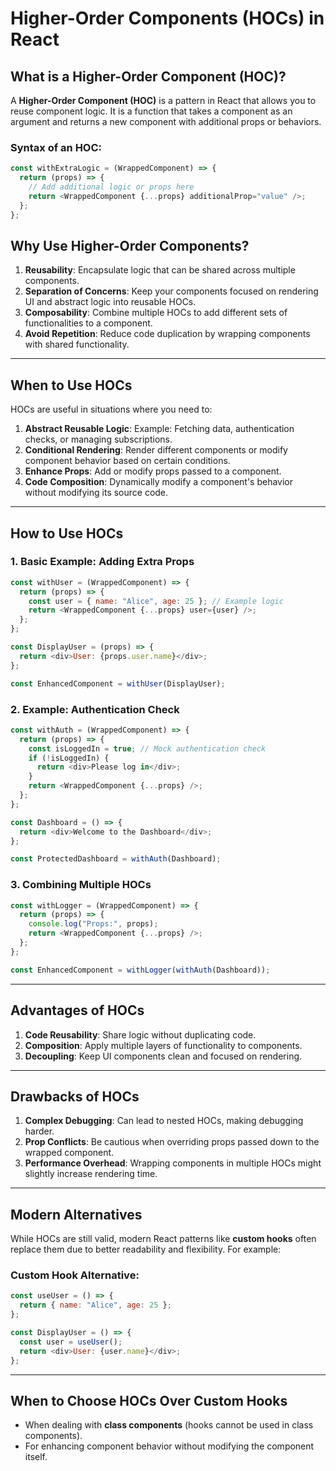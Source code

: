 # Higher-Order Components (HOCs) in React

## **What is a Higher-Order Component (HOC)?**

A **Higher-Order Component (HOC)** is a pattern in React that allows you to reuse component logic. It is a function that takes a component as an argument and returns a new component with additional props or behaviors.

### **Syntax of an HOC:**

```javascript
const withExtraLogic = (WrappedComponent) => {
  return (props) => {
    // Add additional logic or props here
    return <WrappedComponent {...props} additionalProp="value" />;
  };
};
```

## **Why Use Higher-Order Components?**

1. **Reusability**: Encapsulate logic that can be shared across multiple components.
2. **Separation of Concerns**: Keep your components focused on rendering UI and abstract logic into reusable HOCs.
3. **Composability**: Combine multiple HOCs to add different sets of functionalities to a component.
4. **Avoid Repetition**: Reduce code duplication by wrapping components with shared functionality.

---

## **When to Use HOCs**

HOCs are useful in situations where you need to:

1. **Abstract Reusable Logic**: Example: Fetching data, authentication checks, or managing subscriptions.
2. **Conditional Rendering**: Render different components or modify component behavior based on certain conditions.
3. **Enhance Props**: Add or modify props passed to a component.
4. **Code Composition**: Dynamically modify a component's behavior without modifying its source code.

---

## **How to Use HOCs**

### **1. Basic Example: Adding Extra Props**

```javascript
const withUser = (WrappedComponent) => {
  return (props) => {
    const user = { name: "Alice", age: 25 }; // Example logic
    return <WrappedComponent {...props} user={user} />;
  };
};

const DisplayUser = (props) => {
  return <div>User: {props.user.name}</div>;
};

const EnhancedComponent = withUser(DisplayUser);
```

### **2. Example: Authentication Check**

```javascript
const withAuth = (WrappedComponent) => {
  return (props) => {
    const isLoggedIn = true; // Mock authentication check
    if (!isLoggedIn) {
      return <div>Please log in</div>;
    }
    return <WrappedComponent {...props} />;
  };
};

const Dashboard = () => {
  return <div>Welcome to the Dashboard</div>;
};

const ProtectedDashboard = withAuth(Dashboard);
```

### **3. Combining Multiple HOCs**

```javascript
const withLogger = (WrappedComponent) => {
  return (props) => {
    console.log("Props:", props);
    return <WrappedComponent {...props} />;
  };
};

const EnhancedComponent = withLogger(withAuth(Dashboard));
```

---

## **Advantages of HOCs**

1. **Code Reusability**: Share logic without duplicating code.
2. **Composition**: Apply multiple layers of functionality to components.
3. **Decoupling**: Keep UI components clean and focused on rendering.

---

## **Drawbacks of HOCs**

1. **Complex Debugging**: Can lead to nested HOCs, making debugging harder.
2. **Prop Conflicts**: Be cautious when overriding props passed down to the wrapped component.
3. **Performance Overhead**: Wrapping components in multiple HOCs might slightly increase rendering time.

---

## **Modern Alternatives**

While HOCs are still valid, modern React patterns like **custom hooks** often replace them due to better readability and flexibility. For example:

### **Custom Hook Alternative:**

```javascript
const useUser = () => {
  return { name: "Alice", age: 25 };
};

const DisplayUser = () => {
  const user = useUser();
  return <div>User: {user.name}</div>;
};
```

---

## **When to Choose HOCs Over Custom Hooks**

- When dealing with **class components** (hooks cannot be used in class components).
- For enhancing component behavior without modifying the component itself.
